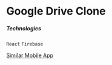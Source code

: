 # Google Drive Clone

##### Technologies

`React` `Firebase`

[Similar Mobile App](https://github.com/A7abhilash/google-drive-clone/tree/mobile-app)
